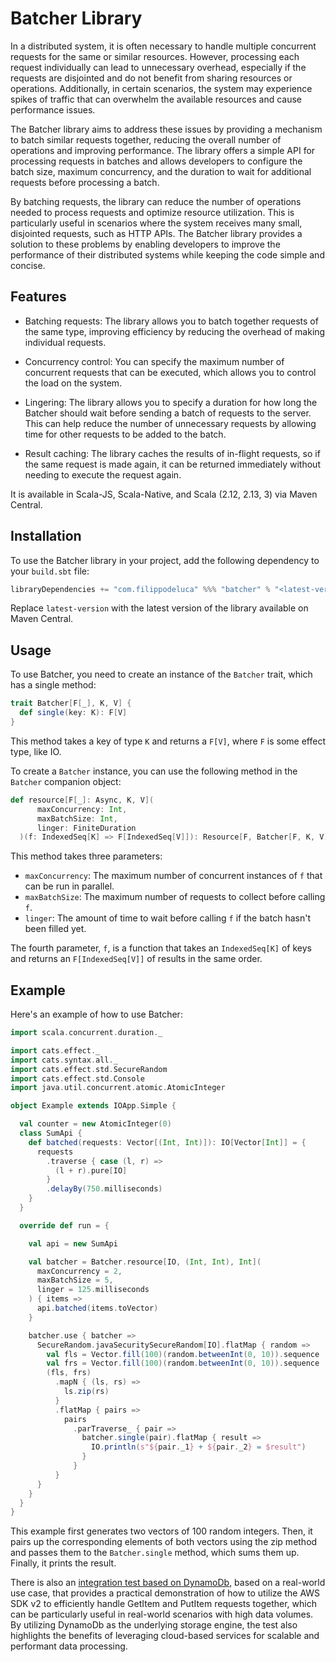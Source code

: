 # Batcher Library

In a distributed system, it is often necessary to handle multiple concurrent requests for the same or similar resources. However, processing each request individually can lead to unnecessary overhead, especially if the requests are disjointed and do not benefit from sharing resources or operations. Additionally, in certain scenarios, the system may experience spikes of traffic that can overwhelm the available resources and cause performance issues.

The Batcher library aims to address these issues by providing a mechanism to batch similar requests together, reducing the overall number of operations and improving performance. The library offers a simple API for processing requests in batches and allows developers to configure the batch size, maximum concurrency, and the duration to wait for additional requests before processing a batch.

By batching requests, the library can reduce the number of operations needed to process requests and optimize resource utilization. This is particularly useful in scenarios where the system receives many small, disjointed requests, such as HTTP APIs. The Batcher library provides a solution to these problems by enabling developers to improve the performance of their distributed systems while keeping the code simple and concise.

## Features

- Batching requests: The library allows you to batch together requests of the same type, improving efficiency by reducing the overhead of making individual requests.

- Concurrency control: You can specify the maximum number of concurrent requests that can be executed, which allows you to control the load on the system.

- Lingering: The library allows you to specify a duration for how long the Batcher should wait before sending a batch of requests to the server. This can help reduce the number of unnecessary requests by allowing time for other requests to be added to the batch.

- Result caching: The library caches the results of in-flight requests, so if the same request is made again, it can be returned immediately without needing to execute the request again.

It is available in Scala-JS, Scala-Native, and Scala (2.12, 2.13, 3) via Maven Central. 

## Installation
To use the Batcher library in your project, add the following dependency to your `build.sbt` file:

````sbt
libraryDependencies += "com.filippodeluca" %%% "batcher" % "<latest-version>"
````

Replace `latest-version` with the latest version of the library available on Maven Central.

## Usage

To use Batcher, you need to create an instance of the `Batcher` trait, which has a single method:

```scala
trait Batcher[F[_], K, V] {
  def single(key: K): F[V]
}
```

This method takes a key of type `K` and returns a `F[V]`, where `F` is some effect type, like IO.

To create a `Batcher` instance, you can use the following method in the `Batcher` companion object:

````scala
def resource[F[_]: Async, K, V](
      maxConcurrency: Int,
      maxBatchSize: Int,
      linger: FiniteDuration
  )(f: IndexedSeq[K] => F[IndexedSeq[V]]): Resource[F, Batcher[F, K, V]]
````

This method takes three parameters:

- `maxConcurrency`: The maximum number of concurrent instances of `f` that can be run in parallel.
- `maxBatchSize`: The maximum number of requests to collect before calling `f`.
- `linger`: The amount of time to wait before calling `f` if the batch hasn't been filled yet.


The fourth parameter, `f`, is a function that takes an `IndexedSeq[K]` of keys and returns an `F[IndexedSeq[V]]` of results in the same order.

## Example
Here's an example of how to use Batcher:

````scala
import scala.concurrent.duration._

import cats.effect._
import cats.syntax.all._
import cats.effect.std.SecureRandom
import cats.effect.std.Console
import java.util.concurrent.atomic.AtomicInteger

object Example extends IOApp.Simple {

  val counter = new AtomicInteger(0)
  class SumApi {
    def batched(requests: Vector[(Int, Int)]): IO[Vector[Int]] = {
      requests
        .traverse { case (l, r) =>
          (l + r).pure[IO]
        }
        .delayBy(750.milliseconds)
    }
  }

  override def run = {

    val api = new SumApi

    val batcher = Batcher.resource[IO, (Int, Int), Int](
      maxConcurrency = 2,
      maxBatchSize = 5,
      linger = 125.milliseconds
    ) { items =>
      api.batched(items.toVector)
    }

    batcher.use { batcher =>
      SecureRandom.javaSecuritySecureRandom[IO].flatMap { random =>
        val fls = Vector.fill(100)(random.betweenInt(0, 10)).sequence
        val frs = Vector.fill(100)(random.betweenInt(0, 10)).sequence
        (fls, frs)
          .mapN { (ls, rs) =>
            ls.zip(rs)
          }
          .flatMap { pairs =>
            pairs
              .parTraverse_ { pair =>
                batcher.single(pair).flatMap { result =>
                  IO.println(s"${pair._1} + ${pair._2} = $result")
                }
              }
          }
      }
    }
  }
}

````

This example first generates two vectors of 100 random integers. Then, it pairs up the corresponding elements of both vectors using the zip method and passes them to the `Batcher.single` method, which sums them up. Finally, it prints the result.

There is also an [integration test based on DynamoDb](https://github.com/filosganga/batcher/blob/154c81f09d2f71cf8c3e7c064415ec25a2df96e6/modules/batcher/src/main/scala/batcher/Batcher.scala), based on a real-world use case, that provides a practical demonstration of how to utilize the AWS SDK v2 to efficiently handle GetItem and PutItem requests together, which can be particularly useful in real-world scenarios with high data volumes. By utilizing DynamoDb as the underlying storage engine, the test also highlights the benefits of leveraging cloud-based services for scalable and performant data processing. 